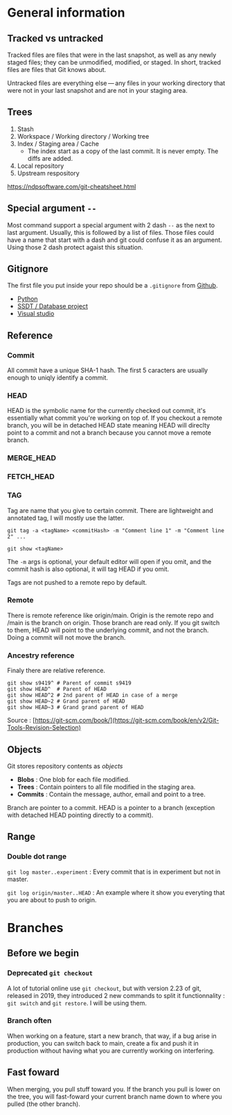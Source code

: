 # General information

## Tracked vs untracked

Tracked files are files that were in the last snapshot, as well as any newly staged files; they can be unmodified, modified, or staged. In short, tracked files are files that Git knows about.

Untracked files are everything else — any files in your working directory that were not in your last snapshot and are not in your staging area.

## Trees

1. Stash
2. Workspace / Working directory / Working tree
3. Index / Staging area / Cache
    - The index start as a copy of the last commit. It is never empty. The diffs are added. 
4. Local repository
5. Upstream respository

https://ndpsoftware.com/git-cheatsheet.html

## Special argument `--` 

Most command support a special argument with 2 dash `--` as the next to last argument. Usually, this is followed by a list of files. Those files could have a name that start with a dash and git could confuse it as an argument. Using those 2 dash protect agaist this situation. 

## Gitignore

The first file you put inside your repo should be a `.gitignore` from [Github](https://github.com/github/gitignore).

- [Python](https://github.com/github/gitignore/blob/main/Python.gitignore)
- [SSDT / Database project](https://github.com/github/gitignore/blob/main/SSDT-sqlproj.gitignore)
- [Visual studio](https://github.com/github/gitignore/blob/main/VisualStudio.gitignore)

## Reference

### Commit

All commit have a unique SHA-1 hash. The first 5 caracters are usually enough to uniqly identify a commit. 

### HEAD

HEAD is the symbolic name for the currently checked out commit, it's essentially what commit you're working on top of. If you checkout a remote branch, you will be in detached HEAD state meaning HEAD will direclty point to a commit and not a branch because you cannot move a remote branch. 

### MERGE_HEAD

### FETCH_HEAD

### TAG

Tag are name that you give to certain commit. There are lightweight and annotated tag, I will mostly use the latter. 

```Shell
git tag -a <tagName> <commitHash> -m "Comment line 1" -m "Comment line 2" ...

git show <tagName>
```

The `-m` args is optional, your default editor will open if you omit, and the commit hash is also optional, it will tag HEAD if you omit. 

Tags are not pushed to a remote repo by default.

### Remote

There is remote reference like origin/main. Origin is the remote repo and /main is the branch on origin. Those branch are read only. If you git switch to them, HEAD will point to the underlying commit, and not the branch. Doing a commit will not move the branch. 

### Ancestry reference

Finaly there are relative reference. 

```Shell
git show s9419^ # Parent of commit s9419
git show HEAD^  # Parent of HEAD
git show HEAD^2 # 2nd parent of HEAD in case of a merge
git show HEAD~2 # Grand parent of HEAD
git show HEAD~3 # Grand grand parent of HEAD
```

Source : [https://git-scm.com/book/](https://git-scm.com/book/en/v2/Git-Tools-Revision-Selection)

## Objects

Git stores repository contents as *objects* 

- **Blobs** : One blob for each file modified.
- **Trees** : Contain pointers to all file modified in the staging area.
- **Commits** : Contain the message, author, email and point to a tree.

Branch are pointer to a commit. HEAD is a pointer to a branch (exception with detached HEAD pointing directly to a commit).

## Range

### Double dot range

`git log master..experiment` : Every commit that is in experiment but not in master. 

`git log origin/master..HEAD` : An example where it show you everyting that you are about to push to origin. 

# Branches

## Before we begin

### Deprecated `git checkout`

A lot of tutorial online use `git checkout`, but with version 2.23 of git, released in 2019, they introduced 2 new commands to split it functionnality : `git switch` and `git restore`. I will be using them.

### Branch often

When working on a feature, start a new branch, that way, if a bug arise in production, you can switch back to main, create a fix and push it in production without having what you are currently working on interfering. 

## Fast foward

When merging, you pull stuff toward you. If the branch you pull is lower on the tree, you will fast-foward your current branch name down to where you pulled (the other branch). 